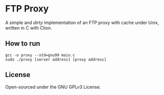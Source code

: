 # FTP Proxy

A simple and *dirty* implementation of an FTP proxy with cache under Unix, written in C with Clion.

## How to run

```
gcc -o proxy --std=gnu99 main.c
sudo ./proxy [server address] [proxy address]
```

## License

Open-sourced under the GNU GPLv3 License.
